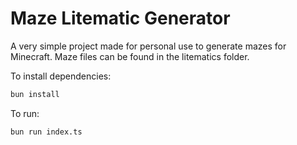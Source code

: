 # Maze Litematic Generator

A very simple project made for personal use to generate mazes for Minecraft.
Maze files can be found in the litematics folder.

To install dependencies:

```bash
bun install
```

To run:

```bash
bun run index.ts
```